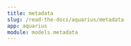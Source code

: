 ```yaml
---
title: metadata
slug: /read-the-docs/aquarius/metadata
app: aquarius
module: models.metadata
---
```

